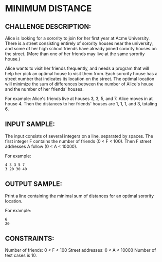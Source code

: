 MINIMUM DISTANCE
================

CHALLENGE DESCRIPTION:
----------------------

Alice is looking for a sorority to join for her first year at Acme University. There is a street consisting entirely of sorority houses near the university, and some of her high school friends have already joined sorority houses on the street. (More than one of her friends may live at the same sorority house.)

Alice wants to visit her friends frequently, and needs a program that will help her pick an optimal house to visit them from. Each sorority house has a street number that indicates its location on the street. The optimal location will minimize the sum of differences between the number of Alice's house and the number of her friends' houses.

For example: Alice's friends live at houses 3, 3, 5, and 7. Alice moves in at house 4. Then the distances to her friends' houses are 1, 1, 1, and 3, totaling 6.

INPUT SAMPLE:
-------------

The input consists of several integers on a line, separated by spaces. The first integer F contains the number of friends (0 < F < 100). Then F street addresses A follow (0 < A < 10000).

For example:

	4 3 3 5 7
	3 20 30 40

OUTPUT SAMPLE:
--------------

Print a line containing the minimal sum of distances for an optimal sorority location.

For example:

	6
	20

CONSTRAINTS:
------------

Number of friends: 0 < F < 100
Street addresses: 0 < A < 10000
Number of test cases is 10.